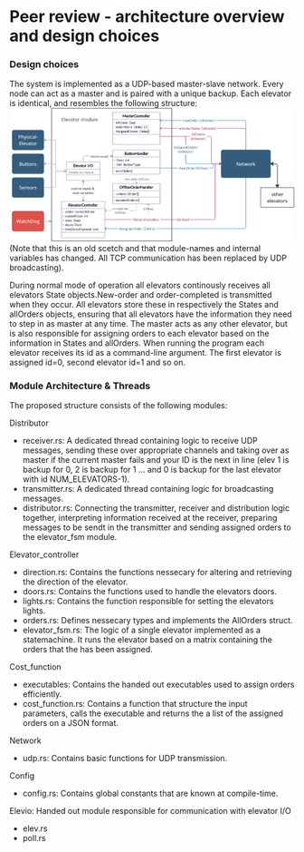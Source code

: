 # Peer review - architecture overview and design choices

### Design choices
The system is implemented as a UDP-based master-slave network. Every node can act as a master and is paired with a unique backup. Each elevator is identical, and resembles the following structure:
![Alt text](Modules.png)
(Note that this is an old scetch and that module-names and internal variables has changed. All TCP communication has been replaced by UDP broadcasting).

During normal mode of operation all elevators continously receives all elevators State objects.New-order and order-completed is transmitted when they occur. All elevators store these in respectively the States and allOrders objects, ensuring that all elevators have the information they need to step in as master at any time. The master acts as any other elevator, but is also responsible for assigning orders to each elevator based on the information in States and allOrders. When running the program each elevator receives its id as a command-line argument. The first elevator is assigned id=0, second elevator id=1 and so on. 


### Module Architecture & Threads
The proposed structure consists of the following modules:

Distributor
- receiver.rs:
A dedicated thread containing logic to receive UDP messages, sending these over appropriate channels and taking over as master if the current master fails and your ID is the next in line (elev 1 is backup for 0, 2 is backup for 1 ... and 0 is backup for the last elevator with id NUM_ELEVATORS-1).
- transmitter.rs:
A dedicated thread containing logic for broadcasting messages.
- distributor.rs:
Connecting the transmitter, receiver and distribution logic together, interpreting information received at the receiver, preparing messages to be sendt in the transmitter and sending assigned orders to the elevator_fsm module.

Elevator_controller
- direction.rs:
Contains the functions nessecary for altering and retrieving the direction of the elevator.
- doors.rs:
Contains the functions used to handle the elevators doors.
- lights.rs:
Contains the function responsible for setting the elevators lights.
- orders.rs:
Defines nessecary types and implements the AllOrders struct.
- elevator_fsm.rs:
The logic of a single elevator implemented as a statemachine. It runs the elevator based on a matrix containing the orders that the has been assigned.

Cost_function
- executables:
Contains the handed out executables used to assign orders efficiently.
- cost_function.rs:
Contains a function that structure the input parameters, calls the executable and returns the a list of the assigned orders on a JSON format.

Network
- udp.rs:
Contains basic functions for UDP transmission.

Config
- config.rs:
Contains global constants that are known at compile-time.

Elevio: Handed out module responsible for communication with elevator I/O
- elev.rs
- poll.rs




